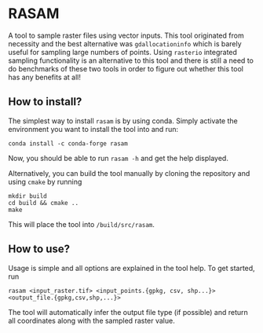 # RASAM
A tool to sample raster files using vector inputs. This tool originated from necessity and the best alternative was `gdallocationinfo` which is barely useful for sampling large numbers of points. Using `rasterio` integrated sampling functionality is an alternative to this tool and there is still a need to do benchmarks of these two tools in order to figure out whether this tool has any benefits at all!

## How to install?
The simplest way to install `rasam` is by using conda. Simply activate the environment you want to install the tool into and run:
```shell
conda install -c conda-forge rasam
```
Now, you should be able to run `rasam -h` and get the help displayed.

Alternatively, you can build the tool manually by cloning the repository and using `cmake` by running
```shell
mkdir build
cd build && cmake ..
make
```
This will place the tool into `/build/src/rasam`.

## How to use?
Usage is simple and all options are explained in the tool help. To get started, run
```shell
rasam <input_raster.tif> <input_points.{gpkg, csv, shp...}> <output_file.{gpkg,csv,shp,...}>
```
The tool will automatically infer the output file type (if possible) and return all coordinates along with the sampled raster value.
